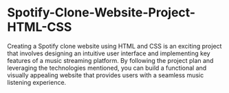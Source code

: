 # Spotify-Clone-Website-Project-HTML-CSS

Creating a Spotify clone website using HTML and CSS is an exciting project that involves designing an intuitive user interface and implementing key features of a music streaming platform. By following the project plan and leveraging the technologies mentioned, you can build a functional and visually appealing website that provides users with a seamless music listening experience.
